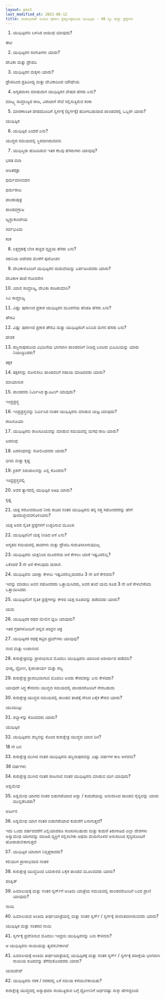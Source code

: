 ```yaml
---
layout: post
last_modified_at: 2021-06-12
title: ಮಹಾಭಾರತ್ ಹಿಂದೂ ಪುರಾಣ ಪ್ರಶ್ನೋತ್ತರದಿಂದ ಯುಧಿಷ್ಠಿರ - 40 ಕ್ಕೂ ಹೆಚ್ಚು ಪ್ರಶ್ನೆಗಳು
---
```


1) ಯುಧಿಷ್ಠಿರನು ಬಳಸಿದ ಆಯುಧ ಯಾವುದು?

ಈಟಿ

2) ಯುಧಿಷ್ಠಿರನ ಸಂಗಾತಿಗಳು ಯಾರು?

ದೇವಿಕಾ ಮತ್ತು ದ್ರೌಪದಿ

3) ಯುಧಿಷ್ಠಿರನ ಮಕ್ಕಳು ಯಾರು?

ದ್ರೌಪದಿಂದ ಪ್ರತಿವಿಂದ್ಯ ಮತ್ತು ದೇವಿಕಾದಿಂದ ಯೌಧೇಯ

 
4) ಅಗ್ಯತವಾಸಂ ಮಾಡುವಾಗ ಯುಧಿಷ್ಠಿರನ ವೇಷದ ಹೆಸರು ಏನು?

ಮಾಟ್ಸ್ಯ ಸಾಮ್ರಾಜ್ಯದ ರಾಜ, ವಿರಾಟಾಗೆ ಸೇವೆ ಸಲ್ಲಿಸುತ್ತಿರುವ ಕಂಕಾ

5) ಮಾರಣಾಂತಿಕ ದೇಹದೊಂದಿಗೆ ಸ್ವರ್ಗಕ್ಕೆ (ಸ್ವರ್ಗಕ್ಕೆ) ಹೋಗಬಹುದಾದ ಪಾಂಡವರಲ್ಲಿ ಒಬ್ಬರೇ ಯಾರು?

ಯುಧಿಷ್ಠಿರ

6) ಯುಧಿಷ್ಠಿರ ಎಂದರೆ ಏನು?

ಯುದ್ಧದ ಸಮಯದಲ್ಲಿ ಸ್ಥಿರವಾಗಿರುವವನು

7) ಯುಧಿಸ್ತಿರಾ ಹೊಂದಿರುವ ಇತರ ಕೆಲವು ಹೆಸರುಗಳು ಯಾವುವು?

ಭರತ ವಂಶಿ

ಅಜತಶತ್ರು

ಧರ್ಮಮಾನಂದನ

ಧರ್ಮರಾಜ

ಪಾಂಡುಪುತ್ರ

ಪಾಂಡವಗ್ರಾಜ

ಜ್ಯಸ್ಥಾಕಾಂಟೇಯ

ಸರ್ವಭೂಮ

ಕಂಕ

8) ಲಕ್ಷಗ್ರಹಕ್ಕೆ ಬೆಂಕಿ ಹಚ್ಚಿದ ವ್ಯಕ್ತಿಯ ಹೆಸರು ಏನು?

ಸಕುನಿಯ ಆದೇಶದ ಮೇರೆಗೆ ಪುರೋಚನ

9) ದೇವಿಕಾಳೊಂದಿಗೆ ಯುಧಿಷ್ಠಿರನ ಮದುವೆಯನ್ನು ಏರ್ಪಡಿಸಿದವರು ಯಾರು?

ದೇವಿಕಾಳ ತಂದೆ ಗೋವಸೇನ

10) ಯಾವ ಸಾಮ್ರಾಜ್ಯ, ದೇವಿಕಾ ರಾಜಕುಮಾರಿ?

ಸಿವಿ ಸಾಮ್ರಾಜ್ಯ

11) ವಿಷ್ಣು ಪುರಾಣದ ಪ್ರಕಾರ ಯುಧಿಷ್ಠಿರನ ಮೂರನೆಯ ಹೆಂಡತಿ ಹೆಸರು ಏನು?

ಪೌರವಿ

12) ವಿಷ್ಣು ಪುರಾಣದ ಪ್ರಕಾರ ಪೌರವಿ ಮತ್ತು ಯುಧಿಷ್ಠಿರರಿಗೆ ಜನಿಸಿದ ಮಗನ ಹೆಸರು ಏನು?

ದೇವಕ

13) ಹಸ್ತಿನಾಪುರದಿಂದ ವಿಭಜನೆಯ ಭಾಗವಾಗಿ ಪಾಂಡವರಿಗೆ ನೀಡಿದ್ದ ಬಂಜರು ಭೂಮಿಯನ್ನು ಯಾರು ನಿಯಂತ್ರಿಸಿದರು?

ತಕ್ಷಕ

14) ತಕ್ಷಕನನ್ನು ಸೋಲಿಸಲು ಪಾಂಡವರಿಗೆ ಸಹಾಯ ಮಾಡಿದವರು ಯಾರು?

ಮಾಯಾಸುರ

15) ಪಾಂಡವರು ನಿರ್ಮಿಸಿದ ಕ್ಯಾಪಿಟಲ್ ಯಾವುದು?

ಇಂದ್ರಪ್ರಸ್ಥ

16) ಇಂದ್ರಪ್ರಸ್ಥವನ್ನು ನಿರ್ಮಿಸಿದ ನಂತರ ಯುಧಿಷ್ಠಿರನು ಮಾಡುವ ಯಜ್ಞ ಯಾವುದು?

ರಾಜಸೂಯಾ

17) ಯುಧಿಷ್ಠಿರನು ರಾಜಸೂಯವನ್ನು ಮಾಡುವ ಸಮಯದಲ್ಲಿ ಮಗಧ ರಾಜ ಯಾರು?

ಜರಸಂಧ

18) ಜರಸಂಧನನ್ನು ಸೋಲಿಸಿದವರು ಯಾರು?

ಭೀಮ ಮತ್ತು ಕೃಷ್ಣ

19) ಕ್ರಿಶನ್ ಶಿಶುಪಾಲನನ್ನು ಎಲ್ಲಿ ಕೊಂದನು?

ಇಂದ್ರಪ್ರಸ್ಥದಲ್ಲಿ

20) ಅವರ ತ್ಯಾಗದಲ್ಲಿ ಯುಧಿಷ್ಠಿರ ಅತಿಥಿ ಯಾರು?

ಕೃಷ್ಣ

21) ಯಕ್ಷ ಸರೋವರದಿಂದ ನೀರು ಕುಡಿದ ನಂತರ ಯುಧಿಷ್ಠಿರನು ತನ್ನ ಸತ್ತ ಸಹೋದರರನ್ನು ಹೇಗೆ ಪುನರುಜ್ಜೀವನಗೊಳಿಸಿದನು?

ಯಕ್ಷ ಅವರ ನೈತಿಕ ಪ್ರಶ್ನೆಗಳಿಗೆ ಉತ್ತರಿಸುವ ಮೂಲಕ.

22) ಯುಧಿಷ್ಠಿರನಿಗೆ ಯಕ್ಷ ನೀಡಿದ ಆಸೆ ಏನು?

ಅಗ್ಯತವ ಸಮಯದಲ್ಲಿ ಪಾದಗಳು ಮತ್ತು ದ್ರೌಪದಿ ಗುರುತಿಸಲಾಗುವುದಿಲ್ಲ
 
23) ಯುಧಿಷ್ಠಿರನು ಯಕ್ಷನಿಂದ ಮೂರನೆಯ ಆಸೆ ಕೇಳಲು ಯಾಕೆ ಇಷ್ಟವಿರಲಿಲ್ಲ?

ಏಕೆಂದರೆ 3 ನೇ ಆಸೆ ಕೇಳುವುದು ದುರಾಸೆ.

24) ಯುಧಿಷ್ಠಿರನು ಯಾಕ್ಷಾ ಕೇಳಲು ಇಷ್ಟವಿರಲಿಲ್ಲವಾದರೂ 3 ನೇ ಆಸೆ ಕೇಳಿದನು?

ಇದನ್ನು ಮಾಡಲು ಅವನ ಸಹೋದರರು ಒತ್ತಾಯಿಸಿದರು, ಅವರ ತಂದೆ ಯಮ ಕೂಡ 3 ನೇ ಆಸೆ ಕೇಳಬೇಕೆಂದು ಒತ್ತಾಯಿಸಿದರು

25) ಯುಧಿಷ್ಠಿರನಿಗೆ ನೈತಿಕ ಪ್ರಶ್ನೆಗಳನ್ನು ಕೇಳಿದ ಯಕ್ಷ ರೂಪವನ್ನು ಪಡೆದವರು ಯಾರು?

ಯಮ

26) ಯುಧಿಷ್ಠಿರರ ರಥದ ಮೇಲಿನ ಧ್ವಜ ಯಾವುದು?

ಇತರ ಗ್ರಹಗಳೊಂದಿಗೆ ಚಿನ್ನದ ಚಂದ್ರನ ಚಿತ್ರ

27) ಯುಧಿಷ್ಠಿರರ ರಥಕ್ಕೆ ಕಟ್ಟಿದ ಡ್ರಮ್‌ಗಳು ಯಾವುವು?

ನಂದ ಮತ್ತು ಉಪಾನಂದ

28) ಕುರುಕ್ಷೇತ್ರವನ್ನು ಪ್ರಾರಂಭಿಸುವ ಮೊದಲು ಯುಧಿಷ್ಠಿರನು ಯಾರಿಂದ ಆಶೀರ್ವಾದ ಪಡೆದನು?

ಭೀಷ್ಮ, ದ್ರೋಣ, ಕೃಪಾಚಾರ್ಯ ಮತ್ತು ಶಲ್ಯ

29) ಕುರುಕ್ಷೇತ್ರ ಪ್ರಾರಂಭವಾಗುವ ಮೊದಲು ಅವರು ಕೌರವರನ್ನು ಏನು ಕೇಳಿದರು?

ಯಾವುದೇ ಸಿದ್ಧ ಕೌರವನು ಯುದ್ಧದ ಸಮಯದಲ್ಲಿ ಪಾಂಡವರೊಂದಿಗೆ ಸೇರಬಹುದು

30) ಕುರುಕ್ಷೇತ್ರ ಯುದ್ಧದ ಸಮಯದಲ್ಲಿ ಪಾಂಡವ ತಂಡಕ್ಕೆ ಸೇರಿದ ಏಕೈಕ ಕೌರವ ಯಾರು?

ಯುಯುಟ್ಸು

31) ಶಲ್ಯಾಳನ್ನು ಕೊಂದವರು ಯಾರು?

ಯುಧಿಷ್ಠಿರ

32) ಯುಧಿಷ್ಠಿರನು ಶಲ್ಯನನ್ನು ಕೊಂದ ಕುರುಕ್ಷೇತ್ರ ಯುದ್ಧದ ಯಾವ ದಿನ?

18 ನೇ ದಿನ

33) ಕುರುಕ್ಷೇತ್ರ ಮುಗಿದ ನಂತರ ಯುಧಿಷ್ಠಿರನು ಹಸ್ತಿನಾಪುರವನ್ನು ಎಷ್ಟು ವರ್ಷಗಳ ಕಾಲ ಆಳಿದನು?

36 ವರ್ಷಗಳು

34) ಕುರುಕ್ಷೇತ್ರ ಮುಗಿದ ನಂತರ ರಾಜನಾದ ನಂತರ ಯುಧಿಷ್ಠಿರನು ಮಾಡುವ ಯಗ ಯಾವುದು?

ಅಶ್ವಮೇಧ

35) ಅಶ್ವಮೇಧ ಯಾಗದ ನಂತರ ಬಿಡುಗಡೆಯಾದ ಅಸ್ವಾ / ಕುದುರೆಯನ್ನು ಅನುಸರಿಸಿದ ಪಾಂಡವ ಸೈನ್ಯವನ್ನು ಯಾರು ಮುನ್ನಡೆಸಿದರು?

ಅರ್ಜುನ

36) ಅಶ್ವಮೇಧ ಯಾಗ ನಂತರ ಬಿಡುಗಡೆಯಾದ ಕುದುರೆಗೆ ಏನಾಗುತ್ತದೆ?

ಇದು ಒಂದು ವರ್ಷದವರೆಗೆ ಎಲ್ಲಿಯಾದರೂ ಸಂಚರಿಸಬಹುದು ಮತ್ತು ಕುದುರೆ ತಿರುಗಾಡಿದ ಎಲ್ಲಾ ದೇಶಗಳು ಅಸ್ವಾಮೇಧ ಯಾಗವನ್ನು ಮಾಡಿದ ವ್ಯಕ್ತಿಗೆ ಸಲ್ಲಿಸಬೇಕು ಅಥವಾ ಮೆದುಗೊಳವೆ ಅನುಸರಿಸಿದ ಸೈನ್ಯದೊಂದಿಗೆ ಹೋರಾಡಬೇಕಾಗುತ್ತದೆ

37) ಯುಧಿಷ್ಠಿರ ಯಾವಾಗ ನಿವೃತ್ತರಾದರು?

ಕಲಿಯುಗ ಪ್ರಾರಂಭವಾದ ನಂತರ

38) ಕುರುಕ್ಷೇತ್ರ ಯುದ್ಧದಿಂದ ಬದುಕುಳಿದ ಏಕೈಕ ಪಾಂಡವ ಮೂಲದವರು ಯಾರು?

ಪರಿಕ್ಷಿತ್

39) ಹಿಮಾಲಯಕ್ಕೆ ಮತ್ತು ನಂತರ ಸ್ವರ್ಗ್‌ಗೆ ಅಂತಿಮ ಯಾತ್ರೆಯ ಸಮಯದಲ್ಲಿ ಪಾಂಡವರೊಂದಿಗೆ ಬಂದ ಪ್ರಾಣಿ ಯಾವುದು?

ನಾಯಿ

40) ಹಿಮಾಲಯದ ಅಂತಿಮ ತೀರ್ಥಯಾತ್ರೆಯಲ್ಲಿ ಮತ್ತು ನಂತರ ಸ್ವರ್ಗ್ / ಸ್ವರ್ಗಕ್ಕೆ ಜೀವಂತವಾಗಿರುವವರು ಯಾರು?

ಯುಧಿಷ್ಠಿರ ಮತ್ತು ನಂತರದ ನಾಯಿ

41) ಸ್ವರ್ಗಕ್ಕೆ ಪ್ರವೇಶಿಸುವ ಮೊದಲು ಇಂದ್ರನು ಯುಧಿಷ್ಠಿರನನ್ನು ಏನು ಕೇಳಿದನು?

ಆ ಯುಧಿಷ್ಠಿರನು ನಾಯಿಯನ್ನು ತ್ಯಜಿಸಬೇಕಾಗಿದೆ

41) ಹಿಮಾಲಯಕ್ಕೆ ಅಂತಿಮ ತೀರ್ಥಯಾತ್ರೆಯಲ್ಲಿ ಯುಧಿಷ್ಠಿರಕ್ಕೆ ಮತ್ತು ನಂತರ ಸ್ವರ್ಗ್ / ಸ್ವರ್ಗಕ್ಕೆ ಪರೀಕ್ಷೆಯ ಭಾಗವಾಗಿ ನಾಯಿಯ ರೂಪವನ್ನು ತೆಗೆದುಕೊಂಡವರು ಯಾರು?

ಯಮದೇವ್

42) ಯುಧಿಷ್ಠಿರನು ನರಕ / ನರಕದಲ್ಲಿ ಏಕೆ ಸಮಯ ಕಳೆಯಬೇಕಾಯಿತು?

ಕುರುಕ್ಷೇತ್ರ ಯುದ್ಧದಲ್ಲಿ ಅಸ್ವಾಥಮಾ ಸಾಯುತ್ತಿರುವ ಬಗ್ಗೆ ದ್ರೋಣನಿಗೆ ಅರ್ಧದಷ್ಟು ಸುಳ್ಳು ಹೇಳಿದ್ದರಿಂದ
